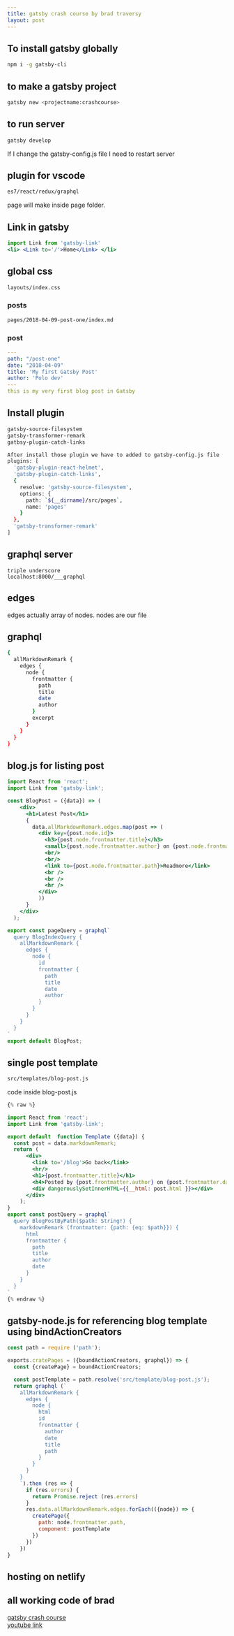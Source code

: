 ```yaml
---
title: gatsby crash course by brad traversy
layout: post
---
```

## To install gatsby globally 

~~~bash
npm i -g gatsby-cli
~~~

## to make a gatsby project 

~~~bash
gatsby new <projectname:crashcourse>
~~~

## to run server 

~~~bash
gatsby develop
~~~

If I change the gatsby-config.js file I need to restart server

## plugin for vscode
~~~bash
es7/react/redux/graphql
~~~
page will make inside page folder. 

## Link in gatsby
~~~jsx
import Link from 'gatsby-link'
<li> <Link to='/'>Home</Link> </li>
~~~

## global css 

~~~bash
layouts/index.css
~~~

### posts 
~~~bash
pages/2018-04-09-post-one/index.md
~~~

### post
~~~yml
---
path: "/post-one"
date: "2018-04-09"
title: 'My first Gatsby Post'
author: 'Polo dev'
---
this is my very first blog post in Gatsby
~~~
## Install plugin 
~~~bash
gatsby-source-filesystem
gatsby-transformer-remark
gatbsy-plugin-catch-links

After install those plugin we have to added to gatsby-config.js file 
plugins: [
  'gatsby-plugin-react-helmet',
  'gatsby-plugin-catch-links',
  {
    resolve: 'gatsby-source-filesystem',
    options: {
      path: `${__dirname}/src/pages`,
      name: 'pages'
    }
  },
  'gatsby-transformer-remark'
]
~~~

## graphql server 
~~~
triple underscore
localhost:8000/___graphql
~~~

## edges
edges actually array of nodes. nodes are our file 

## graphql

~~~bash
{
  allMarkdownRemark {
    edges {
      node {
        frontmatter {
          path
          title 
          date 
          author
        }
        excerpt
      }
    }
  }
}
~~~

## blog.js for listing post 

~~~jsx
import React from 'react';
import Link from 'gatsby-link';

const BlogPost = ({data}) => (
    <div>
      <h1>Latest Post</h1>
      {
        data.allMarkdownRemark.edges.map(post => (
          <div key={post.node.id}>
            <h3>{post.node.frontmatter.title}</h3>
            <small>{post.node.frontmatter.author} on {post.node.frontmatter.date}</small>
            <br/>
            <br/>
            <link to={post.node.frontmatter.path}>Readmore</link>
            <br />
            <br />
            <hr />
          </div>
          ))
      }
    </div>
  );

export const pageQuery = graphql`
  query BlogIndexQuery {
    allMarkdownRemark {
      edges {
        node {
          id
          frontmatter {
            path
            title
            date
            author
          }
        }
      }
    }
  }
`
export default BlogPost;
~~~

## single post template 

~~~bash
src/templates/blog-post.js
~~~

code inside blog-post.js 
~~~jsx
{% raw %}

import React from 'react';
import Link from 'gatsby-link';

export default  function Template ({data}) {
  const post = data.markdownRemark;
  return (
      <div>
        <link to='/blog'>Go back</link>
        <hr/>
        <h1>{post.frontmatter.title}</h1>
        <h4>Posted by {post.frontmatter.author} on {post.frontmatter.date}</h4>
        <div dangerouslySetInnerHTML={{__html: post.html }}></div>
      </div>
    );
}
export const postQuery = graphql`
  query BlogPostByPath($path: String!) {
    markdownRemark (frontmatter: {path: {eq: $path}}) {
      html
      frontmatter {
        path
        title 
        author
        date
      }
    }
  }
`
{% endraw %}
~~~

## gatsby-node.js for referencing blog template using bindActionCreators    

~~~jsx
const path = require ('path');

exports.cratePages = ({boundActionCreators, graphql}) => {
  const {createPage} = boundActionCreators;

  const postTemplate = path.resolve('src/template/blog-post.js');
  return graphql (`
    allMarkdownRemark {
      edges {
        node {
          html 
          id 
          frontmatter {
            author 
            date
            title 
            path
          }
        }
      }
    }
    `).then (res => {
      if (res.errors) {
        return Promise.reject (res.errors)
      }
      res.data.allMarkdownRemark.edges.forEach(({node}) => {
        createPage({
          path: node.frontmatter.path,
          component: postTemplate
        })
      })
    })
}
~~~

## hosting on netlify
## all working code of brad
[gatsby crash course](https://github.com/bradtraversy/gatsby_crash_course/tree/master/src)     
[youtube link](https://www.youtube.com/watch?v=6YhqQ2ZW1sc)


















